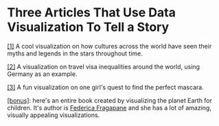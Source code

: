 <h1>Three Articles That Use Data Visualization To Tell a Story</h1>

[[1]](http://www.datasketch.es/may/code/nadieh/) A cool visualization on how cultures across the world have seen their myths and legends in the stars throughout time.

[[2]](https://projects.christianlaesser.com/travel-visa-inequality/) A visualization on travel visa inequalities around the world, using Germany as an example.

[[3]](http://www.studioterp.nl/mascaras-a-datavisualization/) A fun visualization on one girl's quest to find the perfect mascara.

[[bonus]](https://www.behance.net/gallery/45322159/Planet-Earth): here's an entire book created by visualizing the planet Earth for children. It's author is [Federica Fragapane](https://www.behance.net/FedericaFragapane) and she has a lot of amazing, visually appealing visualizations.
